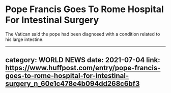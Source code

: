 # Pope Francis Goes To Rome Hospital For Intestinal Surgery

The Vatican said the pope had been diagnosed with a condition related to his large intestine.

---
category: WORLD NEWS
date: 2021-07-04
link: https://www.huffpost.com/entry/pope-francis-goes-to-rome-hospital-for-intestinal-surgery_n_60e1c478e4b094dd268c6bf3
---
